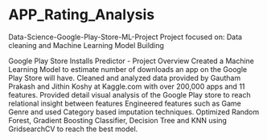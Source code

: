 # APP_Rating_Analysis
Data-Science-Google-Play-Store-ML-Project
Project focused on: Data cleaning and Machine Learning Model Building

Google Play Store Installs Predictor - Project Overview
Created a Machine Learning Model to estimate number of downloads an app on the Google Play Store will have.
Cleaned and analyzed data provided by Gautham Prakash and Jithin Koshy at Kaggle.com with over 200,000 apps and 11 features.
Provided detail visual analysis of the Google Play store to reach relational insight between features
Engineered features such as Game Genre and used Category based imputation techniques.
Optimized Random Forest, Gradient Boosting Classifier, Decision Tree and KNN using GridsearchCV to reach the best model.
